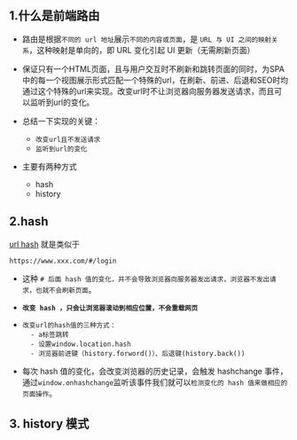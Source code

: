 ## 1.**什么是前端路由**

- 路由是根据`不同的 url 地址`展示`不同的内容或页面`，是 `URL 与 UI 之间的映射关系`，这种映射是单向的，即 URL 变化引起 UI 更新（无需刷新页面）
- 保证只有一个HTML页面，且与用户交互时不刷新和跳转页面的同时，为SPA中的每一个视图展示形式匹配一个特殊的url，在刷新、前进、后退和SEO时均通过这个特殊的url来实现。改变url时不让浏览器向服务器发送请求，而且可以监听到url的变化。
- 总结一下实现的关键：
  - `改变url且不发送请求`
  - `监听到url的变化`

- 主要有两种方式
  - hash
  - history

## 2.hash

[url hash](https://www.zhihu.com/search?q=url+hash&search_source=Entity&hybrid_search_source=Entity&hybrid_search_extra={"sourceType"%3A"article"%2C"sourceId"%3A"127455373"}) 就是类似于

``` base
https://www.xxx.com/#/login
```

- 这种 `# 后面 hash 值的变化，并不会导致浏览器向服务器发出请求，浏览器不发出请求，也就不会刷新页面`。

- **`改变 hash ，只会让浏览器滚动到相应位置，不会重载网页`**

- ```stylus
  改变url的hash值的三种方式：
    - a标签跳转
    - 设置window.location.hash
    - 浏览器前进键（history.forword()）、后退键(history.back())
  ```

- 每次 hash 值的变化，会改变浏览器的历史记录，会触发 hashchange 事件，通过`window.onhashchange`监听该事件我们就可以`检测变化的 hash 值来做相应的页面操作`。



## 3. history 模式
